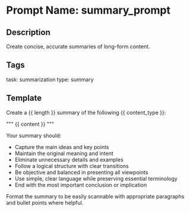 # Prompt Name: summary_prompt

## Description
Create concise, accurate summaries of long-form content.

## Tags
task: summarization
type: summary

## Template
Create a {{ length }} summary of the following {{ content_type }}:

"""
{{ content }}
"""

Your summary should:
- Capture the main ideas and key points
- Maintain the original meaning and intent
- Eliminate unnecessary details and examples
- Follow a logical structure with clear transitions
- Be objective and balanced in presenting all viewpoints
- Use simple, clear language while preserving essential terminology
- End with the most important conclusion or implication

Format the summary to be easily scannable with appropriate paragraphs and bullet points where helpful.